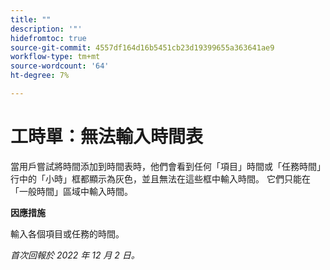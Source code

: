 ```yaml
---
title: ""
description: '"'
hidefromtoc: true
source-git-commit: 4557df164d16b5451cb23d19399655a363641ae9
workflow-type: tm+mt
source-wordcount: '64'
ht-degree: 7%

---
```



# 工時單：無法輸入時間表

當用戶嘗試將時間添加到時間表時，他們會看到任何「項目」時間或「任務時間」行中的「小時」框都顯示為灰色，並且無法在這些框中輸入時間。 它們只能在「一般時間」區域中輸入時間。

**因應措施**

輸入各個項目或任務的時間。

_首次回報於 2022 年 12 月 2 日。_

